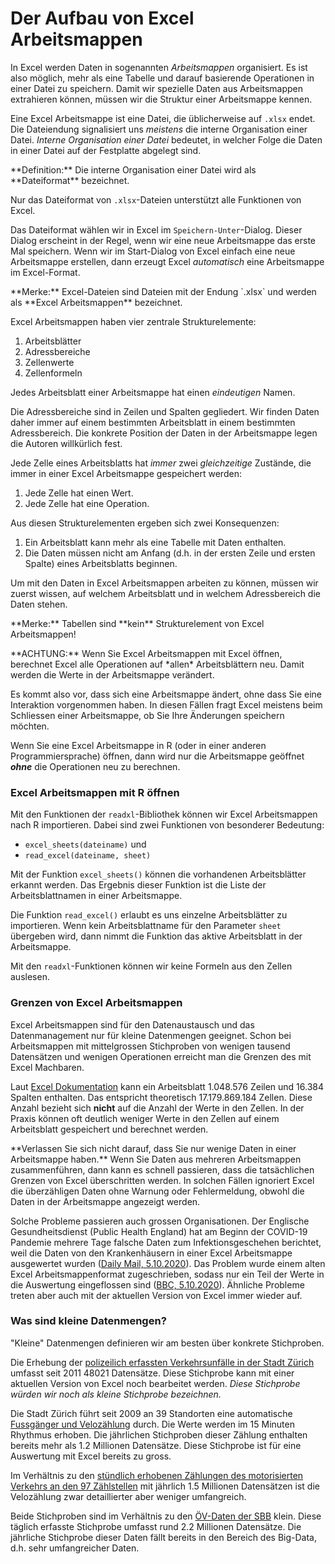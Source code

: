 # Der Aufbau von Excel Arbeitsmappen

In Excel werden Daten in sogenannten *Arbeitsmappen* organisiert. Es ist also möglich, mehr als eine Tabelle und darauf basierende Operationen in einer Datei zu speichern. Damit wir spezielle Daten aus Arbeitsmappen extrahieren können, müssen wir die Struktur einer Arbeitsmappe kennen.

Eine Excel Arbeitsmappe ist eine Datei, die üblicherweise auf `.xlsx` endet. Die Dateiendung signalisiert uns *meistens* die interne Organisation einer Datei. *Interne Organisation einer Datei* bedeutet, in welcher Folge die Daten in einer Datei auf der Festplatte abgelegt sind.

<p class="alert alert-primary" markdown="1">
**Definition:** Die interne Organisation einer Datei wird als **Dateiformat** bezeichnet.
</p> 

Nur das Dateiformat von `.xlsx`-Dateien unterstützt alle Funktionen von Excel.

Das Dateiformat wählen wir in Excel im `Speichern-Unter`-Dialog. Dieser Dialog erscheint in der Regel, wenn wir eine neue Arbeitsmappe das erste Mal speichern. Wenn wir im Start-Dialog von Excel einfach eine neue Arbeitsmappe erstellen, dann erzeugt Excel *automatisch* eine Arbeitsmappe im Excel-Format. 

<p class="alert alert-info" markdown="1">
**Merke:** Excel-Dateien sind Dateien mit der Endung `.xlsx` und werden als **Excel Arbeitsmappen** bezeichnet. 
</p>

Excel Arbeitsmappen haben vier zentrale Strukturelemente: 

1. Arbeitsblätter 
2. Adressbereiche
3. Zellenwerte 
4. Zellenformeln

Jedes Arbeitsblatt einer Arbeitsmappe hat einen *eindeutigen* Namen. 

Die Adressbereiche sind in Zeilen und Spalten gegliedert. Wir finden Daten daher immer auf einem bestimmten Arbeitsblatt in einem bestimmten Adressbereich. Die konkrete Position der Daten in der Arbeitsmappe legen die Autoren willkürlich fest. 

Jede Zelle eines Arbeitsblatts hat *immer* zwei *gleichzeitige* Zustände, die immer in einer Excel Arbeitsmappe gespeichert werden: 

1. Jede Zelle hat einen Wert. 
2. Jede Zelle hat eine Operation.

Aus diesen Strukturelementen ergeben sich zwei Konsequenzen: 

1. Ein Arbeitsblatt kann mehr als eine Tabelle mit Daten enthalten.
2. Die Daten müssen nicht am Anfang (d.h. in der ersten Zeile und ersten Spalte) eines Arbeitsblatts beginnen. 

Um mit den Daten in Excel Arbeitsmappen arbeiten zu können, müssen wir zuerst wissen, auf welchem Arbeitsblatt und in welchem Adressbereich die Daten stehen.

<p class="alert alert-info" markdown="1">
**Merke:** Tabellen sind **kein** Strukturelement von Excel Arbeitsmappen!
</p>

<div class="alert alert-warning" markdown="1">
**ACHTUNG:** Wenn Sie Excel Arbeitsmappen mit Excel öffnen, berechnet Excel alle Operationen auf *allen* Arbeitsblättern neu. Damit werden die Werte in der Arbeitsmappe verändert. 

Es kommt also vor, dass sich eine Arbeitsmappe ändert, ohne dass Sie eine Interaktion vorgenommen haben. In diesen Fällen fragt Excel meistens beim Schliessen einer Arbeitsmappe, ob Sie Ihre Änderungen speichern möchten. 

Wenn Sie eine Excel Arbeitsmappe in R (oder in einer anderen Programmiersprache) öffnen, dann wird nur die Arbeitsmappe geöffnet ***ohne*** die Operationen neu zu berechnen. 
</div>

### Excel Arbeitsmappen mit R öffnen

Mit den Funktionen der `readxl`-Bibliothek können wir Excel Arbeitsmappen nach R importieren. Dabei sind zwei Funktionen von besonderer Bedeutung:

* `excel_sheets(dateiname)` und 
* `read_excel(dateiname, sheet)`

Mit der Funktion `excel_sheets()` können die vorhandenen Arbeitsblätter erkannt werden. Das Ergebnis dieser Funktion ist die Liste der Arbeitsblattnamen in einer Arbeitsmappe. 

Die Funktion `read_excel()` erlaubt es uns einzelne Arbeitsblätter zu importieren. Wenn kein Arbeitsblattname für den Parameter `sheet` übergeben wird, dann nimmt die Funktion das aktive Arbeitsblatt in der Arbeitsmappe. 

Mit den `readxl`-Funktionen können wir keine Formeln aus den Zellen auslesen. 

### Grenzen von Excel Arbeitsmappen

Excel Arbeitsmappen sind für den Datenaustausch und das Datenmanagement nur für kleine Datenmengen geeignet. Schon bei Arbeitsmappen mit mittelgrossen Stichproben von wenigen tausend Datensätzen und wenigen Operationen erreicht man die Grenzen des mit Excel Machbaren. 

Laut [Excel Dokumentation](https://support.microsoft.com/de-de/office/spezifikationen-und-beschränkungen-in-excel-1672b34d-7043-467e-8e27-269d656771c3) kann ein Arbeitsblatt 1.048.576 Zeilen und 16.384 Spalten enthalten. Das entspricht theoretisch 17.179.869.184 Zellen. Diese Anzahl bezieht sich **nicht** auf die Anzahl der Werte in den Zellen. In der Praxis können oft deutlich weniger Werte in den Zellen auf einem Arbeitsblatt gespeichert und berechnet werden.

<div class="alert alert-danger" markdown="1">
**Verlassen Sie sich nicht darauf, dass Sie nur wenige Daten in einer Arbeitsmappe haben.** Wenn Sie Daten aus mehreren Arbeitsmappen zusammenführen, dann kann es schnell passieren, dass die tatsächlichen Grenzen von Excel überschritten werden. In solchen Fällen ignoriert Excel die überzähligen Daten ohne Warnung oder Fehlermeldung, obwohl die Daten in der Arbeitsmappe angezeigt werden. 
</div>

Solche Probleme passieren auch grossen Organisationen. Der Englische Gesundheitsdienst (Public Health England) hat am Beginn der COVID-19 Pandemie mehrere Tage falsche Daten zum Infektionsgeschehen berichtet, weil die Daten von den Krankenhäusern in einer Excel Arbeitsmappe ausgewertet wurden ([Daily Mail, 5.10.2020](https://www.dailymail.co.uk/news/article-8805697/Furious-blame-game-16-000-Covid-cases-missed-Excel-glitch.html)). Das Problem wurde einem alten Excel Arbeitsmappenformat zugeschrieben, sodass nur ein Teil der Werte in die Auswertung eingeflossen sind ([BBC, 5.10.2020](https://www.bbc.com/news/uk-54422505)). Ähnliche Probleme treten aber auch mit der aktuellen Version von Excel immer wieder auf.

### Was sind kleine Datenmengen?

"Kleine" Datenmengen definieren wir am besten über konkrete Stichproben. 

Die Erhebung der [polizeilich erfassten Verkehrsunfälle in der Stadt Zürich](https://data.stadt-zuerich.ch/dataset/sid_dav_strassenverkehrsunfallorte) umfasst seit 2011 48021 Datensätze. Diese Stichprobe kann mit einer aktuellen Version von Excel noch bearbeitet werden. *Diese Stichprobe würden wir noch als kleine Stichprobe bezeichnen.*

Die Stadt Zürich führt seit 2009 an 39 Standorten eine automatische [Fussgänger und Velozählung](https://data.stadt-zuerich.ch/dataset/ted_taz_verkehrszaehlungen_werte_fussgaenger_velo) durch. Die Werte werden im 15 Minuten Rhythmus erhoben. Die jährlichen Stichproben dieser Zählung enthalten bereits mehr als 1.2 Millionen Datensätze. Diese Stichprobe ist für eine Auswertung mit Excel bereits zu gross.

Im Verhältnis zu den [stündlich erhobenen Zählungen des motorisierten Verkehrs an den 97 Zählstellen](https://data.stadt-zuerich.ch/dataset/sid_dav_verkehrszaehlung_miv_od2031) mit jährlich 1.5 Millionen Datensätzen ist die Velozählung zwar detaillierter aber weniger umfangreich.

Beide Stichproben sind im Verhältnis zu den [ÖV-Daten der SBB](https://opentransportdata.swiss/de/dataset/istdaten) klein. Diese täglich erfasste Stichprobe umfasst rund 2.2 Millionen Datensätze. Die jährliche Stichprobe dieser Daten fällt bereits in den Bereich des Big-Data, d.h. sehr umfangreicher Daten.

